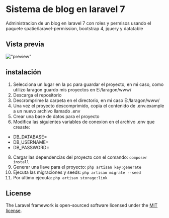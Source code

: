 # Sistema de blog en laravel 7 

Administracion de un blog en laravel 7 con roles y permisos usando el paquete spatie/laravel-permission, bootstrap 4, jquery y datatable

## Vista previa
!["preview"](https://github.com/Juliosgd/blog-with-admin-panel/blob/master/public/assets/images/screenshot.png "preview")	

## instalación
1. Selecciona un lugar en la pc para guardar el proyecto, en mi caso, como utilizo laragon guardo mis proyectos en E:/laragon/www/
2. Descarga el repositorio 
3. Descromprime la carpeta en el directorio, en mi caso E:/laragon/www/
4. Una vez el proyecto descomprimido, copia el contenido de .env.example a un nuevo archivo llamado .env
6. Crear una base de datos para el proyecto
7. Modifica las siguientes variables de conexion en el archivo .env que creaste:
* DB_DATABASE=
* DB_USERNAME=
* DB_PASSWORD=
8. Cargar las dependencias del proyecto con el comando: `composer install`
9. Generar una llave para el proyecto: `php artisan key:generate`
10. Ejecuta las migraciones y seeds: `php artisan migrate --seed`
11. Por último ejecuta: `php artisan storage:link`

## License

The Laravel framework is open-sourced software licensed under the [MIT license](https://opensource.org/licenses/MIT).
